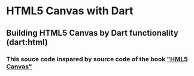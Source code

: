 # HTML5 Canvas with Dart
## Building HTML5 Canvas by Dart functionality (dart:html)
### This souce code inspared by source code of the book ["HML5 Canvas"](https://resources.oreilly.com/examples/0636920013327)
